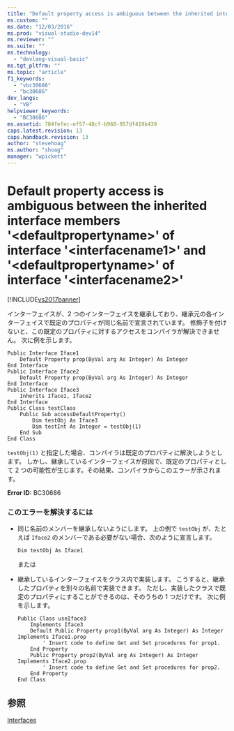 ```yaml
---
title: "Default property access is ambiguous between the inherited interface members &#39;&lt;defaultpropertyname&gt;&#39; of interface &#39;&lt;interfacename1&gt;&#39; and &#39;&lt;defaultpropertyname&gt;&#39; of interface &#39;&lt;interfacename2&gt;&#39; | Microsoft Docs"
ms.custom: ""
ms.date: "12/03/2016"
ms.prod: "visual-studio-dev14"
ms.reviewer: ""
ms.suite: ""
ms.technology: 
  - "devlang-visual-basic"
ms.tgt_pltfrm: ""
ms.topic: "article"
f1_keywords: 
  - "vbc30686"
  - "bc30686"
dev_langs: 
  - "VB"
helpviewer_keywords: 
  - "BC30686"
ms.assetid: 784fefec-ef57-48cf-b960-957df419b439
caps.latest.revision: 13
caps.handback.revision: 13
author: "stevehoag"
ms.author: "shoag"
manager: "wpickett"
---
```

# Default property access is ambiguous between the inherited interface members &#39;&lt;defaultpropertyname&gt;&#39; of interface &#39;&lt;interfacename1&gt;&#39; and &#39;&lt;defaultpropertyname&gt;&#39; of interface &#39;&lt;interfacename2&gt;&#39;
[!INCLUDE[vs2017banner](../../../csharp/includes/vs2017banner.md)]

インターフェイスが、2 つのインターフェイスを継承しており、継承元の各インターフェイスで既定のプロパティが同じ名前で宣言されています。  修飾子を付けないと、この既定のプロパティに対するアクセスをコンパイラが解決できません。  次に例を示します。  
  
```  
Public Interface Iface1  
    Default Property prop(ByVal arg As Integer) As Integer  
End Interface  
Public Interface Iface2  
    Default Property prop(ByVal arg As Integer) As Integer  
End Interface  
Public Interface Iface3  
    Inherits Iface1, Iface2  
End Interface  
Public Class testClass  
    Public Sub accessDefaultProperty()  
        Dim testObj As Iface3  
        Dim testInt As Integer = testObj(1)  
    End Sub  
End Class  
```  
  
 `testObj(1)` と指定した場合、コンパイラは既定のプロパティに解決しようとします。  しかし、継承しているインターフェイスが原因で、既定のプロパティとして 2 つの可能性が生じます。その結果、コンパイラからこのエラーが示されます。  
  
 **Error ID:** BC30686  
  
### このエラーを解決するには  
  
-   同じ名前のメンバーを継承しないようにします。  上の例で `testObj` が、たとえば `Iface2` のメンバーである必要がない場合、次のように宣言します。  
  
    ```  
    Dim testObj As Iface1  
    ```  
  
     または  
  
-   継承しているインターフェイスをクラス内で実装します。  こうすると、継承したプロパティを別々の名前で実装できます。  ただし、実装したクラスで既定のプロパティにすることができるのは、そのうちの 1 つだけです。  次に例を示します。  
  
    ```  
    Public Class useIface3  
        Implements Iface3  
        Default Public Property prop1(ByVal arg As Integer) As Integer Implements Iface1.prop  
            ' Insert code to define Get and Set procedures for prop1.  
        End Property  
        Public Property prop2(ByVal arg As Integer) As Integer Implements Iface2.prop  
            ' Insert code to define Get and Set procedures for prop2.  
        End Property  
    End Class  
    ```  
  
## 参照  
 [Interfaces](../../../visual-basic/reference/command-line-compiler/index.md)